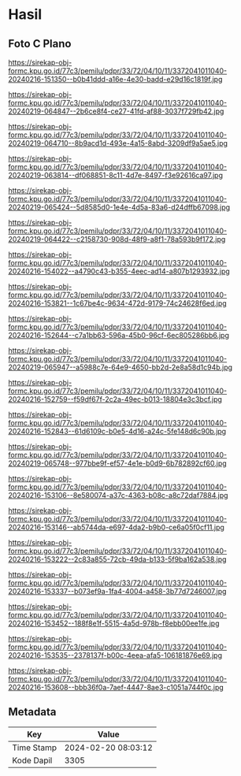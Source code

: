 # Hasil

## Foto C Plano

https://sirekap-obj-formc.kpu.go.id/77c3/pemilu/pdpr/33/72/04/10/11/3372041011040-20240216-151350--b0b41ddd-a16e-4e30-badd-e29d16c1819f.jpg

https://sirekap-obj-formc.kpu.go.id/77c3/pemilu/pdpr/33/72/04/10/11/3372041011040-20240219-064847--2b6ce8f4-ce27-41fd-af88-3037f729fb42.jpg

https://sirekap-obj-formc.kpu.go.id/77c3/pemilu/pdpr/33/72/04/10/11/3372041011040-20240219-064710--8b9acd1d-493e-4a15-8abd-3209df9a5ae5.jpg

https://sirekap-obj-formc.kpu.go.id/77c3/pemilu/pdpr/33/72/04/10/11/3372041011040-20240219-063814--df068851-8c11-4d7e-8497-f3e92616ca97.jpg

https://sirekap-obj-formc.kpu.go.id/77c3/pemilu/pdpr/33/72/04/10/11/3372041011040-20240219-065424--5d8585d0-1e4e-4d5a-83a6-d24dffb67098.jpg

https://sirekap-obj-formc.kpu.go.id/77c3/pemilu/pdpr/33/72/04/10/11/3372041011040-20240219-064422--c2158730-908d-48f9-a8f1-78a593b9f172.jpg

https://sirekap-obj-formc.kpu.go.id/77c3/pemilu/pdpr/33/72/04/10/11/3372041011040-20240216-154022--a4790c43-b355-4eec-ad14-a807b1293932.jpg

https://sirekap-obj-formc.kpu.go.id/77c3/pemilu/pdpr/33/72/04/10/11/3372041011040-20240216-153821--1c67be4c-9634-472d-9179-74c24628f6ed.jpg

https://sirekap-obj-formc.kpu.go.id/77c3/pemilu/pdpr/33/72/04/10/11/3372041011040-20240216-152644--c7a1bb63-596a-45b0-96cf-6ec805286bb6.jpg

https://sirekap-obj-formc.kpu.go.id/77c3/pemilu/pdpr/33/72/04/10/11/3372041011040-20240219-065947--a5988c7e-64e9-4650-bb2d-2e8a58d1c94b.jpg

https://sirekap-obj-formc.kpu.go.id/77c3/pemilu/pdpr/33/72/04/10/11/3372041011040-20240216-152759--f59df67f-2c2a-49ec-b013-18804e3c3bcf.jpg

https://sirekap-obj-formc.kpu.go.id/77c3/pemilu/pdpr/33/72/04/10/11/3372041011040-20240216-152843--61d6109c-b0e5-4d16-a24c-5fe148d6c90b.jpg

https://sirekap-obj-formc.kpu.go.id/77c3/pemilu/pdpr/33/72/04/10/11/3372041011040-20240219-065748--977bbe9f-ef57-4e1e-b0d9-6b782892cf60.jpg

https://sirekap-obj-formc.kpu.go.id/77c3/pemilu/pdpr/33/72/04/10/11/3372041011040-20240216-153106--8e580074-a37c-4363-b08c-a8c72daf7884.jpg

https://sirekap-obj-formc.kpu.go.id/77c3/pemilu/pdpr/33/72/04/10/11/3372041011040-20240216-153146--ab5744da-e697-4da2-b9b0-ce6a05f0cf11.jpg

https://sirekap-obj-formc.kpu.go.id/77c3/pemilu/pdpr/33/72/04/10/11/3372041011040-20240216-153222--2c83a855-72cb-49da-b133-5f9ba162a538.jpg

https://sirekap-obj-formc.kpu.go.id/77c3/pemilu/pdpr/33/72/04/10/11/3372041011040-20240216-153337--b073ef9a-1fa4-4004-a458-3b77d7246007.jpg

https://sirekap-obj-formc.kpu.go.id/77c3/pemilu/pdpr/33/72/04/10/11/3372041011040-20240216-153452--188f8e1f-5515-4a5d-978b-f8ebb00ee1fe.jpg

https://sirekap-obj-formc.kpu.go.id/77c3/pemilu/pdpr/33/72/04/10/11/3372041011040-20240216-153535--2378137f-b00c-4eea-afa5-106181876e69.jpg

https://sirekap-obj-formc.kpu.go.id/77c3/pemilu/pdpr/33/72/04/10/11/3372041011040-20240216-153608--bbb36f0a-7aef-4447-8ae3-c1051a744f0c.jpg


## Metadata

| Key        | Value               |
| ---------- | ------------------- |
| Time Stamp | 2024-02-20 08:03:12 |
| Kode Dapil | 3305                |



